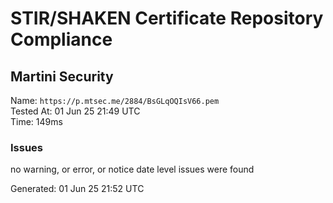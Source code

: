 # STIR/SHAKEN Certificate Repository Compliance

## Martini Security

Name: `https://p.mtsec.me/2884/BsGLqOQIsV66.pem`\
Tested At: 01 Jun 25 21:49 UTC\
Time: 149ms

### Issues

no warning, or error, or notice date level issues were found

Generated: 01 Jun 25 21:52 UTC